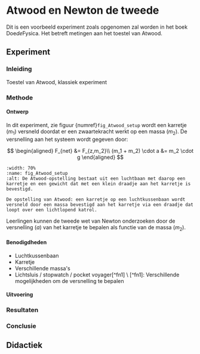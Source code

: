 # Atwood en Newton de tweede

Dit is een voorbeeld experiment zoals opgenomen zal worden in het boek Doe*de*Fysica. Het betreft metingen aan het toestel van Atwood.

## Experiment
### Inleiding
Toestel van Atwood, klassiek experiment

### Methode

#### Ontwerp
In dit experiment, zie figuur {numref}`fig_Atwood_setup` wordt een karretje ($m_1$) versneld doordat er een zwaartekracht werkt op een massa ($m_2$). De versnelling aan het systeem wordt gegeven door:

$$
\begin{aligned}
F_{net} &= F_{z,m_2}\\
(m_1 + m_2) \cdot a &= m_2 \cdot g
\end{aligned}
$$

```{figure} Atwood.png
:width: 70%
:name: fig_Atwood_setup 
:alt: De Atwood-opstelling bestaat uit een luchtbaan met daarop een karretje en een gewicht dat met een klein draadje aan het karretje is bevestigd.

De opstelling van Atwood: een karretje op een luchtkussenbaan wordt versneld door een massa bevestigd aan het karretje via een draadje dat loopt over een lichtlopend katrol.
```

Leerlingen kunnen de tweede wet van Newton onderzoeken door de versnelling ($a$) van het karretje te bepalen als functie van de massa ($m_2$).

#### Benodigdheden
* Luchtkussenbaan
* Karretje
* Verschillende massa's
* Lichtsluis / stopwatch / pocket voyager[^fn1] \ [^fn1]: Verschillende mogelijkheden om de versnelling te bepalen

#### Uitvoering


### Resultaten

### Conclusie

## Didactiek

